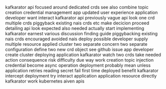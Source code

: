 kafkarator api focused around dedicated crds see also combine topic creation credential management app updated user experience application developer want interact kafkarator api previously vague api look one crd multiple crds piggyback existing nais crds etc make decicion proceed detailing api look expected also needed actually start implementing kafkarator earnest various discussion finding guide piggybacking existing nais crds encouraged avoided nais deploy possible developer supply multiple resource applied cluster two separate concern two separate configuration define two new crd object see github issue app developer create cluster deploying application kafkarator watch two crds take needed action consequence risk difficulty due way work creation topic injection credential become async operation deployment probably mean unless application retries reading secret fail first time deployed benefit kafkarator intercept deployment try interact application application resource directly kafkarator work kubernetes aiven apis